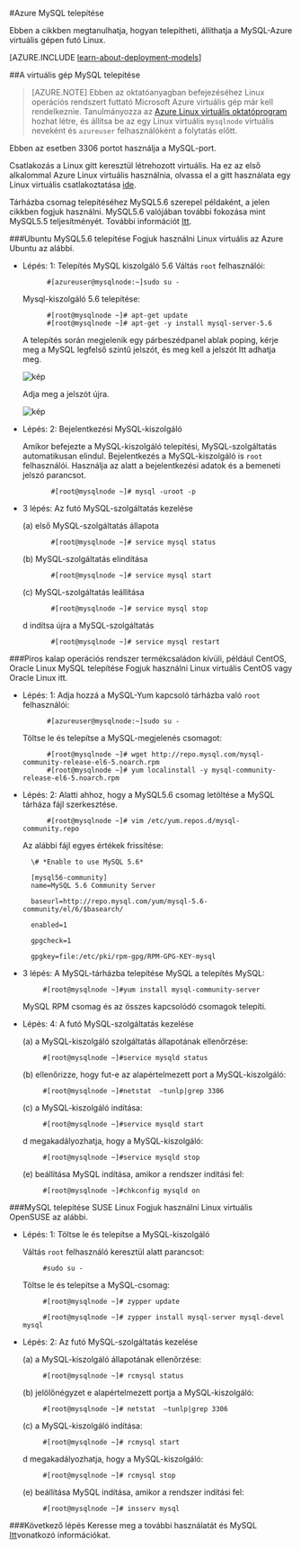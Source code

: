 <properties
    pageTitle="Kattintson egy Linux virtuális MySQL beállítása |} Microsoft Azure "
    description="Megtudhatja, hogyan telepítheti a MySQL-Papírhalom Linux virtuális gépen (Ubuntu vagy RedHat család OS) Azure-ban"
    services="virtual-machines-linux"
    documentationCenter=""
    authors="SuperScottz"
    manager="timlt"
    editor=""
    tags="azure-resource-manager,azure-service-management"/>

<tags
    ms.service="virtual-machines-linux"
    ms.workload="infrastructure-services"
    ms.tgt_pltfrm="vm-linux"
    ms.devlang="na"
    ms.topic="article"
    ms.date="02/01/2016"
    ms.author="mingzhan"/>


#<a name="how-to-install-mysql-on-azure"></a>Azure MySQL telepítése


Ebben a cikkben megtanulhatja, hogyan telepítheti, állíthatja a MySQL-Azure virtuális gépen futó Linux.

[AZURE.INCLUDE [learn-about-deployment-models](../../includes/learn-about-deployment-models-both-include.md)]


##<a name="install-mysql-on-your-virtual-machine"></a>A virtuális gép MySQL telepítése

> [AZURE.NOTE] Ebben az oktatóanyagban befejezéséhez Linux operációs rendszert futtató Microsoft Azure virtuális gép már kell rendelkeznie. Tanulmányozza az [Azure Linux virtuális oktatóprogram](virtual-machines-linux-quick-create-cli.md) hozhat létre, és állítsa be az egy Linux virtuális `mysqlnode` virtuális neveként és `azureuser` felhasználóként a folytatás előtt.

Ebben az esetben 3306 portot használja a MySQL-port.  

Csatlakozás a Linux gitt keresztül létrehozott virtuális. Ha ez az első alkalommal Azure Linux virtuális használnia, olvassa el a gitt használata egy Linux virtuális csatlakoztatása [ide](virtual-machines-linux-mac-create-ssh-keys.md).

Tárházba csomag telepítéséhez MySQL5.6 szerepel példaként, a jelen cikkben fogjuk használni. MySQL5.6 valójában további fokozása mint MySQL5.5 teljesítményét.  További információt [Itt](http://www.mysqlperformanceblog.com/2013/02/18/is-mysql-5-6-slower-than-mysql-5-5/).


###<a name="how-to-install-mysql56-on-ubuntu"></a>Ubuntu MySQL5.6 telepítése
Fogjuk használni Linux virtuális az Azure Ubuntu az alábbi.

- Lépés: 1: Telepítés MySQL kiszolgáló 5.6 Váltás `root` felhasználói:

            #[azureuser@mysqlnode:~]sudo su -

    Mysql-kiszolgáló 5.6 telepítése:

            #[root@mysqlnode ~]# apt-get update
            #[root@mysqlnode ~]# apt-get -y install mysql-server-5.6

    A telepítés során megjelenik egy párbeszédpanel ablak poping, kérje meg a MySQL legfelső szintű jelszót, és meg kell a jelszót Itt adhatja meg.

    ![kép](./media/virtual-machines-linux-mysql-install/virtual-machines-linux-install-mysql-p1.png)


    Adja meg a jelszót újra.

    ![kép](./media/virtual-machines-linux-mysql-install/virtual-machines-linux-install-mysql-p2.png)

- Lépés: 2: Bejelentkezési MySQL-kiszolgáló

    Amikor befejezte a MySQL-kiszolgáló telepítési, MySQL-szolgáltatás automatikusan elindul. Bejelentkezés a MySQL-kiszolgáló is `root` felhasználói.
    Használja az alatt a bejelentkezési adatok és a bemeneti jelszó parancsot.

             #[root@mysqlnode ~]# mysql -uroot -p

- 3 lépés: Az futó MySQL-szolgáltatás kezelése

    (a) első MySQL-szolgáltatás állapota

             #[root@mysqlnode ~]# service mysql status

    (b) MySQL-szolgáltatás elindítása

             #[root@mysqlnode ~]# service mysql start

    (c) MySQL-szolgáltatás leállítása

             #[root@mysqlnode ~]# service mysql stop

    d indítsa újra a MySQL-szolgáltatás

             #[root@mysqlnode ~]# service mysql restart


###<a name="how-to-install-mysql-on-red-hat-os-family-like-centos-oracle-linux"></a>Piros kalap operációs rendszer termékcsaládon kívüli, például CentOS, Oracle Linux MySQL telepítése
Fogjuk használni Linux virtuális CentOS vagy Oracle Linux itt.

- Lépés: 1: Adja hozzá a MySQL-Yum kapcsoló tárházba való `root` felhasználói:

            #[azureuser@mysqlnode:~]sudo su -

    Töltse le és telepítse a MySQL-megjelenés csomagot:

            #[root@mysqlnode ~]# wget http://repo.mysql.com/mysql-community-release-el6-5.noarch.rpm
            #[root@mysqlnode ~]# yum localinstall -y mysql-community-release-el6-5.noarch.rpm

- Lépés: 2: Alatti ahhoz, hogy a MySQL5.6 csomag letöltése a MySQL tárháza fájl szerkesztése.

            #[root@mysqlnode ~]# vim /etc/yum.repos.d/mysql-community.repo

    Az alábbi fájl egyes értékek frissítése:

        \# *Enable to use MySQL 5.6*

        [mysql56-community]
        name=MySQL 5.6 Community Server

        baseurl=http://repo.mysql.com/yum/mysql-5.6-community/el/6/$basearch/

        enabled=1

        gpgcheck=1

        gpgkey=file:/etc/pki/rpm-gpg/RPM-GPG-KEY-mysql

- 3 lépés: A MySQL-tárházba telepítése MySQL a telepítés MySQL:

           #[root@mysqlnode ~]#yum install mysql-community-server

    MySQL RPM csomag és az összes kapcsolódó csomagok telepíti.

- Lépés: 4: A futó MySQL-szolgáltatás kezelése

    (a) a MySQL-kiszolgáló szolgáltatás állapotának ellenőrzése:

           #[root@mysqlnode ~]#service mysqld status

    (b) ellenőrizze, hogy fut-e az alapértelmezett port a MySQL-kiszolgáló:

           #[root@mysqlnode ~]#netstat  –tunlp|grep 3306


    (c) a MySQL-kiszolgáló indítása:

           #[root@mysqlnode ~]#service mysqld start

    d megakadályozhatja, hogy a MySQL-kiszolgáló:

           #[root@mysqlnode ~]#service mysqld stop

    (e) beállítása MySQL indítása, amikor a rendszer indítási fel:

           #[root@mysqlnode ~]#chkconfig mysqld on


###<a name="how-to-install-mysql-on-suse-linux"></a>MySQL telepítése SUSE Linux
Fogjuk használni Linux virtuális OpenSUSE az alábbi.

- Lépés: 1: Töltse le és telepítse a MySQL-kiszolgáló

    Váltás `root` felhasználó keresztül alatt parancsot:  

           #sudo su -

    Töltse le és telepítse a MySQL-csomag:

           #[root@mysqlnode ~]# zypper update

           #[root@mysqlnode ~]# zypper install mysql-server mysql-devel mysql

- Lépés: 2: Az futó MySQL-szolgáltatás kezelése

    (a) a MySQL-kiszolgáló állapotának ellenőrzése:

           #[root@mysqlnode ~]# rcmysql status

    (b) jelölőnégyzet e alapértelmezett portja a MySQL-kiszolgáló:

           #[root@mysqlnode ~]# netstat  –tunlp|grep 3306


    (c) a MySQL-kiszolgáló indítása:

           #[root@mysqlnode ~]# rcmysql start

    d megakadályozhatja, hogy a MySQL-kiszolgáló:

           #[root@mysqlnode ~]# rcmysql stop

    (e) beállítása MySQL indítása, amikor a rendszer indítási fel:

           #[root@mysqlnode ~]# insserv mysql

###<a name="next-step"></a>Következő lépés
Keresse meg a további használatát és MySQL [Itt](https://www.mysql.com/)vonatkozó információkat.

